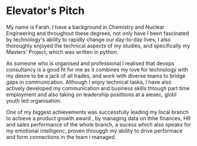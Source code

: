 # Elevator's Pitch 

My name is Farah. I have a background in Chemistry and Nuclear Engineering and throughout these degrees, not only have I been fascinated by technology's ability to rapidly change our day-to-day lives, I also thoroughly enjoyed the technical aspects of my studies, and specifically my Masters' Project, which was written in python. 

As someone who is organised and professional I realised that devops consultancy is a good fit for me as it combines my love for technology with my desire to be a jack of all trades, and work with diverse teams to bridge gaps in communication. Although I enjoy technical tasks, I have also actively developed my communication and business skills thtough part time employment and also taking on leadership posittions at a aiesec, globl youth led organisation. 

One of my biggest achievements was successfully leading my local branch  to achieve a product growth award , by managing data on thhe finances, HR and sales performance of the whole branch, a sucess which also speaks for my emotional intelligenc, proven througgh my ability to drive performace and form connections in the team i managed. 